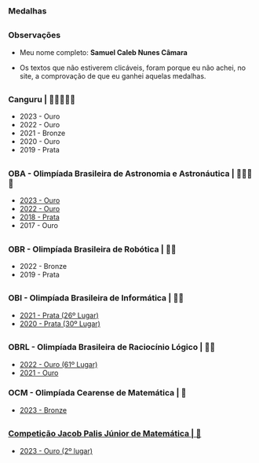 ### Medalhas

##

### Observações

- Meu nome completo: **Samuel Caleb Nunes Câmara**

- Os textos que não estiverem clicáveis, foram porque eu não achei, no site, a comprovação de que eu ganhei aquelas medalhas.

##

### Canguru | 🥇🥇🥇🥈🥉

- 2023 - Ouro
- 2022 - Ouro
- 2021 - Bronze
- 2020 - Ouro
- 2019 - Prata

##

### OBA - Olimpíada Brasileira de Astronomia e Astronáutica | 🥇🥇🥇🥈

- <a href="http://www.oba.org.br/site/index.php/zerouminforma.com.br/estudante-da-escola-do-sesi-de-dourados-recebe-medalha-de-ouro-na-olimpiada-brasileira-de-astronomia-e-astronautica/?p=conteudo&idcat=22&pag=conteudo&acao=mostra&idaluno=202155&olimp=oba&ed=2023">2023 - Ouro</a>
- <a href="http://www.oba.org.br/site/index.php/zerouminforma.com.br/estudante-da-escola-do-sesi-de-dourados-recebe-medalha-de-ouro-na-olimpiada-brasileira-de-astronomia-e-astronautica/?p=conteudo&idcat=22&pag=conteudo&acao=mostra&idaluno=174896&olimp=oba&ed=2022">2022 - Ouro
- <a href="http://www.oba.org.br/site/index.php?p=conteudo&idcat=22&pag=conteudo&acao=mostra&idaluno=50853&olimp=oba&ed=2018">2018 - Prata</a>
- 2017 - Ouro

##

### OBR - Olimpíada Brasileira de Robótica | 🥈🥉

- 2022 - Bronze
- 2019 - Prata

##

### OBI - Olimpíada Brasileira de Informática | 🥈🥈

- <a href="https://olimpiada.ic.unicamp.br/passadas/OBI2021/qmerito/ij/">2021 - Prata (26º Lugar)</a>
- <a href="https://olimpiada.ic.unicamp.br/passadas/OBI2020/qmerito/ij/">2020 - Prata (30º Lugar)</a>

##

### OBRL - Olimpíada Brasileira de Raciocínio Lógico | 🥇🥇

- <a href="https://www.obrl.com.br/file-download/Medalhistas-Alfa-OBRL2022.pdf">2022 - Ouro (61º Lugar)</a>
- <a href="https://www.obrl.com.br/site/arquivos/CERTIFICADOS_OBRL_2021_TETA.pdf">2021 - Ouro</a>

### OCM - Olimpíada Cearense de Matemática | 🥉

- <a href="https://ocm.mat.br/premiacao"> 2023 - Bronze

##

### Competição Jacob Palis Júnior de Matemática | 🥇

- <a href="https://docs.google.com/spreadsheets/d/14I8HueKI4_WZgakNnjk-ALFsMC1GWB9P/edit?fbclid=IwAR2MtQnOrmk17DL6yC-2boE82wqPrUULNc6RLP0m2ctuN1OqXRdERBHJrKs#gid=1331938362"> 2023 - Ouro (2º lugar)
